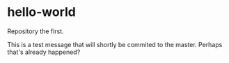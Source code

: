# hello-world
Repository the first.

This is a test message that will shortly be commited to the master. Perhaps that's already happened?
